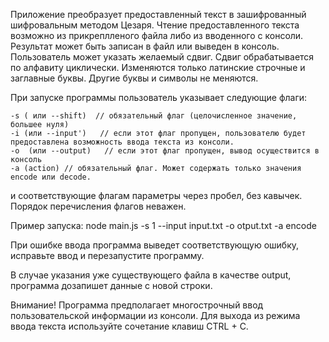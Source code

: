 Приложение преобразует предоставленный текст в зашифрованный шифровальным методом Цезаря. Чтение предоставленного текста возможно из прикреплленого файла либо из вводенного с консоли. Результат может быть записан в файл или выведен в консоль. Пользователь может указать желаемый сдвиг. Сдвиг обрабатывается по алфавиту циклически. Изменяются только латинские строчные и заглавные буквы. Другие буквы и символы не меняются.

При запуске программы пользователь указывает следующие флаги:

    -s ( или --shift)  // обязательный флаг (целочисленное значение, большее нуля)
    -i (или --input')   // если этот флаг пропущен, пользователю будет предоставлена возможность ввода текста из консоли.
    -o  (или --output)   // если этот флаг пропущен, вывод осуществится в консоль
    -a (action)	// обязательный флаг. Может содержать только значения encode или decode.
и соответствующие флагам параметры через пробел, без кавычек. Порядок перечисления флагов неважен.

Пример запуска: node main.js -s 1 --input input.txt -o otput.txt -a encode

При ошибке ввода программа выведет соответствующую ошибку, исправьте ввод и перезапустите программу.

В случае указания уже существующего файла в качестве output, программа дозапишет данные с новой строки.

Внимание! Программа предполагает многострочный ввод пользовательской информации из консоли. Для выхода из режима ввода текста используйте сочетание клавиш CTRL + C.
